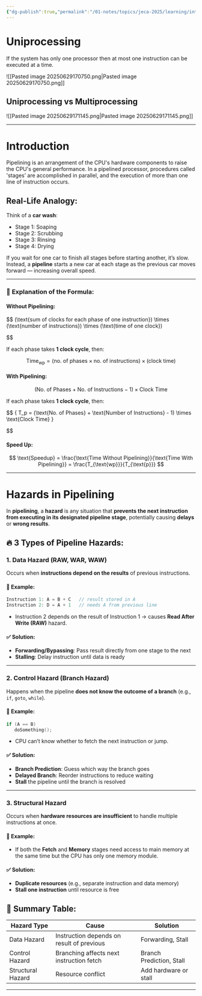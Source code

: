```yaml
---
{"dg-publish":true,"permalink":"/01-notes/topics/jeca-2025/learning/introduction-to-computers/04-pipelines/","tags":["#topic/jeca","#type/notes","#notes/topic/jeca/intro-to-computers"],"noteIcon":""}
---
```


# Uniprocessing

If the system has only one processor then at most one instruction can be executed at a time.

![[Pasted image 20250629170750.png\|Pasted image 20250629170750.png]]

## Uniprocessing vs Multiprocessing

![[Pasted image 20250629171145.png\|Pasted image 20250629171145.png]]

---

# Introduction

Pipelining is an arrangement of the CPU's hardware components to raise the CPU's general performance. In a pipelined processor, procedures called 'stages’ are accomplished in parallel, and the execution of more than one line of instruction occurs.
## **Real-Life Analogy:**

Think of a **car wash**:

- Stage 1: Soaping
- Stage 2: Scrubbing
- Stage 3: Rinsing
- Stage 4: Drying

If you wait for one car to finish all stages before starting another, it’s slow. Instead, a **pipeline** starts a new car at each stage as the previous car moves forward — increasing overall speed.

---

### 🧠 **Explanation of the Formula:**

#### **Without Pipelining:**

$$
 (\text{sum of clocks for each phase of one instruction}) \times (\text{number of instructions}) \times (\text{time of one clock})  

$$

 If each phase takes **1 clock cycle**, then:

$$
\text{Time}_{\text{wp}} = (\text{no. of phases} \times \text{no. of instructions}) \times (\text{clock time})
$$

#### **With Pipelining:**

$$
(\text{No. of Phases} + \text{No. of Instructions} − 1 ) \times \text{Clock Time}
$$

If each phase takes **1 clock cycle**, then:

$$
	{ T_p = (\text{No. of Phases} + \text{Number of Instructions} - 1) \times \text{Clock Time} }

$$

#### **Speed Up:**

$$
	\text{Speedup} = \frac{\text{Time Without Pipelining}}{\text{Time With Pipelining}} = \frac{T_{\text{wp}}}{T_{\text{p}}}
$$

---

# **Hazards in Pipelining**

In **pipelining**, a **hazard** is any situation that **prevents the next instruction from executing in its designated pipeline stage**, potentially causing **delays** or **wrong results**.

## 🔥 3 Types of Pipeline Hazards:

### 1. **Data Hazard (RAW, WAR, WAW)**

Occurs when **instructions depend on the results** of previous instructions.

#### 🧠 Example:

```c
Instruction 1: A = B + C   // result stored in A
Instruction 2: D = A + 1   // needs A from previous line
```

- Instruction 2 depends on the result of Instruction 1 → causes **Read After Write (RAW)** hazard.

#### ✅ Solution:

- **Forwarding/Bypassing**: Pass result directly from one stage to the next
- **Stalling**: Delay instruction until data is ready

---

### 2. **Control Hazard (Branch Hazard)**

Happens when the pipeline **does not know the outcome of a branch** (e.g., `if`, `goto`, `while`).

#### 🧠 Example:

```c
if (A == B)
   doSomething();
```

- CPU can’t know whether to fetch the next instruction or jump.

#### ✅ Solution:

- **Branch Prediction**: Guess which way the branch goes
- **Delayed Branch**: Reorder instructions to reduce waiting
- **Stall** the pipeline until the branch is resolved

---

### 3. **Structural Hazard**

Occurs when **hardware resources are insufficient** to handle multiple instructions at once.

#### 🧠 Example:

- If both the **Fetch** and **Memory** stages need access to main memory at the same time but the CPU has only one memory module.

#### ✅ Solution:

- **Duplicate resources** (e.g., separate instruction and data memory)
- **Stall one instruction** until resource is free

## 📝 Summary Table:

|Hazard Type|Cause|Solution|
|---|---|---|
|Data Hazard|Instruction depends on result of previous|Forwarding, Stall|
|Control Hazard|Branching affects next instruction fetch|Branch Prediction, Stall|
|Structural Hazard|Resource conflict|Add hardware or stall|

---
